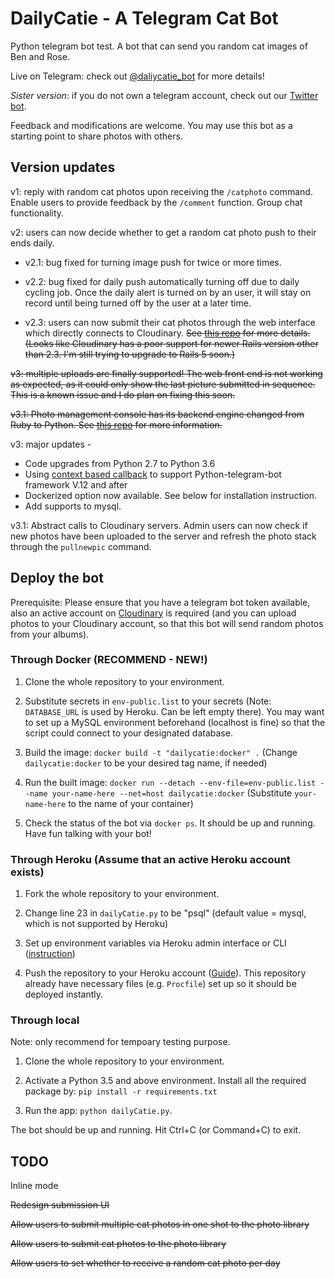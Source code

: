 # DailyCatie - A Telegram Cat Bot
Python telegram bot test. A bot that can send you random cat images of Ben and Rose.

Live on Telegram: check out [@daliycatie_bot](https://t.me/daliycatie_bot) for more details!

*Sister version*: if you do not own a telegram account, check out our [Twitter bot](https://twitter.com/dailycatporn).

Feedback and modifications are welcome. You may use this bot as a starting point to share photos with others.

## Version updates

v1: reply with random cat photos upon receiving the `/catphoto` command. Enable users to provide feedback by the `/comment` function.
Group chat functionality.

v2: users can now decide whether to get a random cat photo push to their ends daily.

* v2.1: bug fixed for turning image push for twice or more times.

* v2.2: bug fixed for daily push automatically turning off due to daily cycling job. Once the daily alert is turned on by an user, it will stay on record until being turned off by the user at a later time.

* v2.3: users can now submit their cat photos through the web interface which directly connects to Cloudinary. ~~See [this repo](https://github.com/mekomlusa/catbot_submit) for more details. (Looks like Cloudinary has a poor support for newer Rails version other than 2.3. I'm still trying to upgrade to Rails 5 soon.)~~

~~v3: multiple uploads are finally supported! The web front end is not working as expected, as it could only show the last picture submitted in sequence. This is a known issue and I do plan on fixing this soon.~~

~~v3.1: Photo management console has its backend engine changed from Ruby to Python. See [this repo](https://github.com/mekomlusa/catbot_submit_flask) for more information.~~

v3: major updates -

* Code upgrades from Python 2.7 to Python 3.6
* Using [context based callback](https://github.com/python-telegram-bot/python-telegram-bot/wiki/Transition-guide-to-Version-12.0) to support Python-telegram-bot framework V.12 and after
* Dockerized option now available. See below for installation instruction.
* Add supports to mysql.

v3.1: Abstract calls to Cloudinary servers. Admin users can now check if new photos have been uploaded to the server and refresh the photo stack through the `pullnewpic` command.

## Deploy the bot

Prerequisite: Please ensure that you have a telegram bot token available, also an active account on [Cloudinary](https://cloudinary.com) is required (and you can upload photos to your Cloudinary account, so that this bot will send random photos from your albums).

### Through Docker (RECOMMEND - NEW!)

1. Clone the whole repository to your environment.

2. Substitute secrets in `env-public.list` to your secrets (Note: `DATABASE_URL` is used by Heroku. Can be left empty there). You may want to set up a MySQL environment beforehand (localhost is fine) so that the script could connect to your designated database.

3. Build the image: `docker build -t "dailycatie:docker" .` (Change `dailycatie:docker` to be your desired tag name, if needed)

4. Run the built image: `docker run --detach --env-file=env-public.list --name your-name-here --net=host dailycatie:docker` (Substitute `your-name-here` to the name of your container)

5. Check the status of the bot via `docker ps`. It should be up and running. Have fun talking with your bot!

### Through Heroku (Assume that an active Heroku account exists)

1. Fork the whole repository to your environment.

2. Change line 23 in `dailyCatie.py` to be "psql" (default value = mysql, which is not supported by Heroku)

2. Set up environment variables via Heroku admin interface or CLI ([instruction](https://devcenter.heroku.com/articles/config-vars))

3. Push the repository to your Heroku account ([Guide](https://devcenter.heroku.com/articles/getting-started-with-python#deploy-the-app)). This repository already have necessary files (e.g. `Procfile`) set up so it should be deployed instantly.

### Through local

Note: only recommend for tempoary testing purpose.

1. Clone the whole repository to your environment.

2. Activate a Python 3.5 and above environment. Install all the required package by: `pip install -r requirements.txt`

3. Run the app: `python dailyCatie.py`.

The bot should be up and running. Hit Ctrl+C (or Command+C) to exit.


## TODO

Inline mode

~~Redesign submission UI~~

~~Allow users to submit multiple cat photos in one shot to the photo library~~

~~Allow users to submit cat photos to the photo library~~

~~Allow users to set whether to receive a random cat photo per day~~
